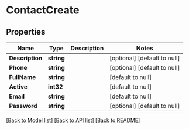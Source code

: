 # ContactCreate

## Properties
Name | Type | Description | Notes
------------ | ------------- | ------------- | -------------
**Description** | **string** |  | [optional] [default to null]
**Phone** | **string** |  | [optional] [default to null]
**FullName** | **string** |  | [default to null]
**Active** | **int32** |  | [default to null]
**Email** | **string** |  | [default to null]
**Password** | **string** |  | [optional] [default to null]

[[Back to Model list]](../README.md#documentation-for-models) [[Back to API list]](../README.md#documentation-for-api-endpoints) [[Back to README]](../README.md)



